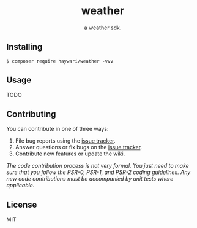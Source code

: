 <h1 align="center"> weather </h1>

<p align="center"> a weather sdk.</p>


## Installing

```shell
$ composer require haywari/weather -vvv
```

## Usage

TODO

## Contributing

You can contribute in one of three ways:

1. File bug reports using the [issue tracker](https://github.com/haywari/weather/issues).
2. Answer questions or fix bugs on the [issue tracker](https://github.com/haywari/weather/issues).
3. Contribute new features or update the wiki.

_The code contribution process is not very formal. You just need to make sure that you follow the PSR-0, PSR-1, and PSR-2 coding guidelines. Any new code contributions must be accompanied by unit tests where applicable._

## License

MIT